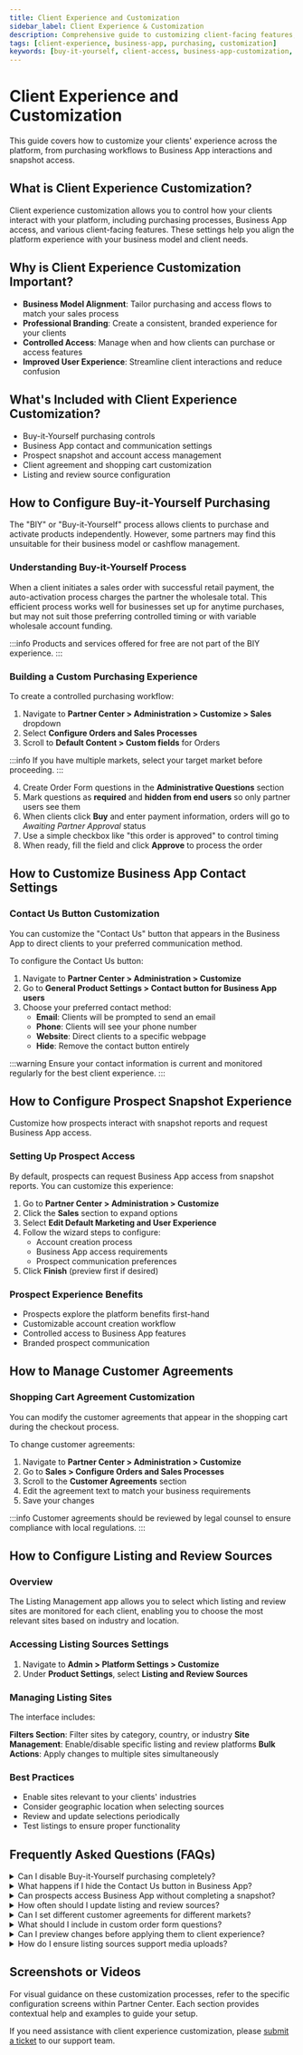 ```yaml
---
title: Client Experience and Customization
sidebar_label: Client Experience & Customization
description: Comprehensive guide to customizing client-facing features, purchasing workflows, and Business App experience
tags: [client-experience, business-app, purchasing, customization]
keywords: [buy-it-yourself, client-access, business-app-customization, snapshot-experience]
---
```


# Client Experience and Customization

This guide covers how to customize your clients' experience across the platform, from purchasing workflows to Business App interactions and snapshot access.

## What is Client Experience Customization?

Client experience customization allows you to control how your clients interact with your platform, including purchasing processes, Business App access, and various client-facing features. These settings help you align the platform experience with your business model and client needs.

## Why is Client Experience Customization Important?

- **Business Model Alignment**: Tailor purchasing and access flows to match your sales process
- **Professional Branding**: Create a consistent, branded experience for your clients
- **Controlled Access**: Manage when and how clients can purchase or access features
- **Improved User Experience**: Streamline client interactions and reduce confusion

## What's Included with Client Experience Customization?

- Buy-it-Yourself purchasing controls
- Business App contact and communication settings
- Prospect snapshot and account access management
- Client agreement and shopping cart customization
- Listing and review source configuration

## How to Configure Buy-it-Yourself Purchasing

The "BIY" or "Buy-it-Yourself" process allows clients to purchase and activate products independently. However, some partners may find this unsuitable for their business model or cashflow management.

### Understanding Buy-it-Yourself Process

When a client initiates a sales order with successful retail payment, the auto-activation process charges the partner the wholesale total. This efficient process works well for businesses set up for anytime purchases, but may not suit those preferring controlled timing or with variable wholesale account funding.

:::info
Products and services offered for free are not part of the BIY experience.
:::

### Building a Custom Purchasing Experience

To create a controlled purchasing workflow:

1. Navigate to **Partner Center > Administration > Customize > Sales** dropdown
2. Select **Configure Orders and Sales Processes**
3. Scroll to **Default Content > Custom fields** for Orders

:::info
If you have multiple markets, select your target market before proceeding.
:::

4. Create Order Form questions in the **Administrative Questions** section
5. Mark questions as **required** and **hidden from end users** so only partner users see them
6. When clients click **Buy** and enter payment information, orders will go to *Awaiting Partner Approval* status
7. Use a simple checkbox like "this order is approved" to control timing
8. When ready, fill the field and click **Approve** to process the order

## How to Customize Business App Contact Settings

### Contact Us Button Customization

You can customize the "Contact Us" button that appears in the Business App to direct clients to your preferred communication method.

To configure the Contact Us button:

1. Navigate to **Partner Center > Administration > Customize**
2. Go to **General Product Settings > Contact button for Business App users**
3. Choose your preferred contact method:
   - **Email**: Clients will be prompted to send an email
   - **Phone**: Clients will see your phone number
   - **Website**: Direct clients to a specific webpage
   - **Hide**: Remove the contact button entirely

:::warning
Ensure your contact information is current and monitored regularly for the best client experience.
:::

## How to Configure Prospect Snapshot Experience

Customize how prospects interact with snapshot reports and request Business App access.

### Setting Up Prospect Access

By default, prospects can request Business App access from snapshot reports. You can customize this experience:

1. Go to **Partner Center > Administration > Customize**
2. Click the **Sales** section to expand options
3. Select **Edit Default Marketing and User Experience**
4. Follow the wizard steps to configure:
   - Account creation process
   - Business App access requirements
   - Prospect communication preferences
5. Click **Finish** (preview first if desired)

### Prospect Experience Benefits

- Prospects explore the platform benefits first-hand
- Customizable account creation workflow
- Controlled access to Business App features
- Branded prospect communication

## How to Manage Customer Agreements

### Shopping Cart Agreement Customization

You can modify the customer agreements that appear in the shopping cart during the checkout process.

To change customer agreements:

1. Navigate to **Partner Center > Administration > Customize**
2. Go to **Sales > Configure Orders and Sales Processes**
3. Scroll to the **Customer Agreements** section
4. Edit the agreement text to match your business requirements
5. Save your changes

:::info
Customer agreements should be reviewed by legal counsel to ensure compliance with local regulations.
:::

## How to Configure Listing and Review Sources

### Overview

The Listing Management app allows you to select which listing and review sites are monitored for each client, enabling you to choose the most relevant sites based on industry and location.

### Accessing Listing Sources Settings

1. Navigate to **Admin > Platform Settings > Customize**
2. Under **Product Settings**, select **Listing and Review Sources**

### Managing Listing Sites

The interface includes:

**Filters Section**: Filter sites by category, country, or industry
**Site Management**: Enable/disable specific listing and review platforms
**Bulk Actions**: Apply changes to multiple sites simultaneously

### Best Practices

- Enable sites relevant to your clients' industries
- Consider geographic location when selecting sources
- Review and update selections periodically
- Test listings to ensure proper functionality

## Frequently Asked Questions (FAQs)

<details>
<summary>Can I disable Buy-it-Yourself purchasing completely?</summary>

Yes, you can control BIY purchasing by creating required administrative questions that are hidden from end users. This forces all orders into "Awaiting Partner Approval" status, giving you complete control over the purchasing process.
</details>

<details>
<summary>What happens if I hide the Contact Us button in Business App?</summary>

Hiding the Contact Us button removes the direct contact option from Business App. Clients will need to use alternative communication methods you've established. Ensure you have other clear communication channels available.
</details>

<details>
<summary>Can prospects access Business App without completing a snapshot?</summary>

By default, prospects request Business App access through snapshot reports. However, you can customize this workflow through the "Edit Default Marketing and User Experience" settings to create alternative access paths.
</details>

<details>
<summary>How often should I update listing and review sources?</summary>

Review your listing sources quarterly or when expanding into new markets. New platforms emerge regularly, and existing ones may change their relevance to your clients' industries.
</details>

<details>
<summary>Can I set different customer agreements for different markets?</summary>

Yes, if you have multiple markets configured, you can customize customer agreements separately for each market through the Configure Orders and Sales Processes section.
</details>

<details>
<summary>What should I include in custom order form questions?</summary>

Include questions that help you control the sales process, such as approval checkboxes, priority levels, or additional client requirements. Keep questions simple and relevant to your workflow.
</details>

<details>
<summary>Can I preview changes before applying them to client experience?</summary>

Yes, most customization wizards include a preview option before finalizing changes. Always preview significant modifications to ensure they align with your intended client experience.
</details>

<details>
<summary>How do I ensure listing sources support media uploads?</summary>

Check the listing source configuration for media support indicators. Sites like Google Business Profile, Facebook, and major review platforms typically support images and videos, while smaller directories may only support text.
</details>

## Screenshots or Videos

For visual guidance on these customization processes, refer to the specific configuration screens within Partner Center. Each section provides contextual help and examples to guide your setup.

If you need assistance with client experience customization, please [submit a ticket](https://support.vendasta.com/hc/en-us/requests/new) to our support team.